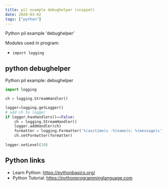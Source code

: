 ```yaml
---
title: pil example debughelper (snippet)
date: 2020-03-02
tags: ["python"]
---
```

Python pil example 'debughelper'


Modules used in program: 
* `import logging`

## python debughelper

Python pil example: debughelper

```python
import logging

ch = logging.StreamHandler()

logger=logging.getLogger()
# add ch to logger
if logger.hasHandlers()==False:
	ch = logging.StreamHandler()
	logger.addHandler(ch)
	formatter = logging.Formatter('%(asctime)s -%(name)s: %(message)s')
	ch.setFormatter(formatter)
	
logger.setLevel(10)


```

## Python links

- Learn Python: https://pythonbasics.org/
- Python Tutorial: https://pythonprogramminglanguage.com
